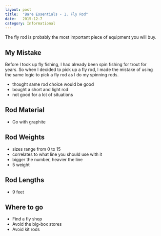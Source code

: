```yaml
---
layout: post
title:  "Bare Essentials - 1. Fly Rod"
date:   2015-12-7
category: Informational
---
```


The fly rod is probably the most important piece of equipment you will buy.

## My Mistake
Before I took up fly fishing, I had already been spin fishing for trout for years.
So when I decided to pick up a fly rod, I made the mistake of using the same logic to pick a fly rod as I do my spinning rods.

- thought same rod choice would be good
- bought a short and light rod
- not good for a lot of situations

## Rod Material
- Go with graphite

## Rod Weights
- sizes range from 0 to 15
- correlates to what line you should use with it
- bigger the number, heavier the line 
- 5 weight

## Rod Lengths
- 9 feet

## Where to go
- Find a fly shop
- Avoid the big-box stores
- Avoid kit rods

